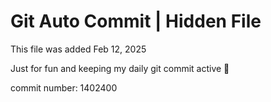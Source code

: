 # Git Auto Commit | Hidden File

This file was added Feb 12, 2025

Just for fun and keeping my daily git commit active 🤪

commit number: 1402400
